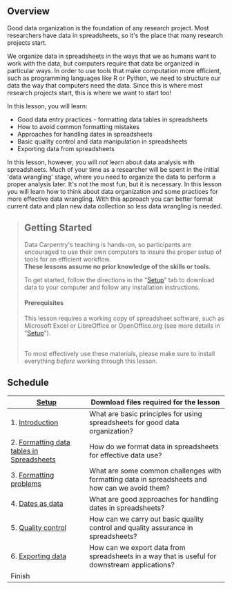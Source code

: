 ## Overview

Good data organization is the foundation of any research project. Most 
researchers have data in spreadsheets, so it's the place that many research
projects start. 

We organize data in spreadsheets in the ways that we as humans want to work with the data, 
but computers require that data be organized in particular ways. In order
to use tools that make computation more efficient, such as programming 
languages like R or Python, we need to structure our data the way that 
computers need the data. Since this is where most research projects start, 
this is where we want to start too!

In this lesson, you will learn:

- Good data entry practices - formatting data tables in spreadsheets
- How to avoid common formatting mistakes
- Approaches for handling dates in spreadsheets
- Basic quality control and data manipulation in spreadsheets
- Exporting data from spreadsheets

In this lesson, however, you will *not* learn about data analysis with spreadsheets.
Much of your time as a researcher will be spent in the initial 'data wrangling'
stage, where you need to organize the data to perform a proper analysis later.
It's not the most fun, but it is necessary. In this lesson you will
learn how to think about data organization and some practices for more 
effective data wrangling. With this approach you can better format current data
and plan new data collection so less data wrangling is needed.


> ## Getting Started
>
> Data Carpentry's teaching is hands-on, so participants are encouraged to use
> their own computers to insure the proper setup of tools for an efficient 
> workflow.  <br>**These lessons assume no prior knowledge of the skills or tools.**
>
> To get started, follow the directions in the "[Setup](../setup.md)" tab to 
> download data to your computer and follow any installation instructions.
>
> #### Prerequisites
>
> This lesson requires a working copy of spreadsheet software, such as Microsoft
> Excel or LibreOffice or OpenOffice.org (see more details in "[Setup](../setup.md)").
> 
> <br>To most effectively use these materials, please make sure to install 
> everything *before* working through this lesson.


## Schedule
| [Setup](../setup.md)                      | Download files required for the lesson                                                          | 
|-------------------------------------------|-------------------------------------------------------------------------------------------------| 
| 1. [Introduction](00-spreadsheet-intro.md)                           | What are basic principles for using spreadsheets for good data organization?                    |  
| 2. [Formatting data tables in Spreadsheets](01-spreadsheet-format-data.md) | How do we format data in spreadsheets for effective data use?                                   | 
| 3. [Formatting problems](02-spreadsheets-common-mistakes.md)                    | What are some common challenges with formatting data in spreadsheets and how can we avoid them? | 
| 4. [Dates as data](03-spreadsheets-dates-as-data.md)                          | What are good approaches for handling dates in spreadsheets?                                    |  
| 5. [Quality control](04-spreadsheets-quality-control.md)                        | How can we carry out basic quality control and quality assurance in spreadsheets?               |   
| 6. [Exporting data](05-spreadsheets-export-data.md)                         | How can we export data from spreadsheets in a way that is useful for downstream applications?   | 
| Finish                                    |                                                                                                 | 
